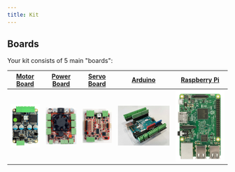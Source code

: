 ```yaml
---
title: Kit
---
```


## Boards

Your kit consists of 5 main "boards":

| [Motor Board](./motor-board.md) | [Power Board](./power-board.md) | [Servo Board](./servo-board.md) | [Arduino](./arduino.md) | [Raspberry Pi](./pi.md) |
|---|---|---|---|---|
| ![Motor Board](../assets/img/kit/mcv4b.png) | ![Power Board](../assets/img/kit/pbv4.png) | ![Servo Board](../assets/img/kit/sbv4.png) | ![Arduino](../assets/img/kit/arduino_headers.png) | ![Pi](../assets/img/kit/pi.jpg) |
